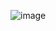 ![image](https://github.com/farmJun/workout-farmJun/assets/101688752/f104d56c-1a9a-4eff-90d8-20549a91fc3d)
